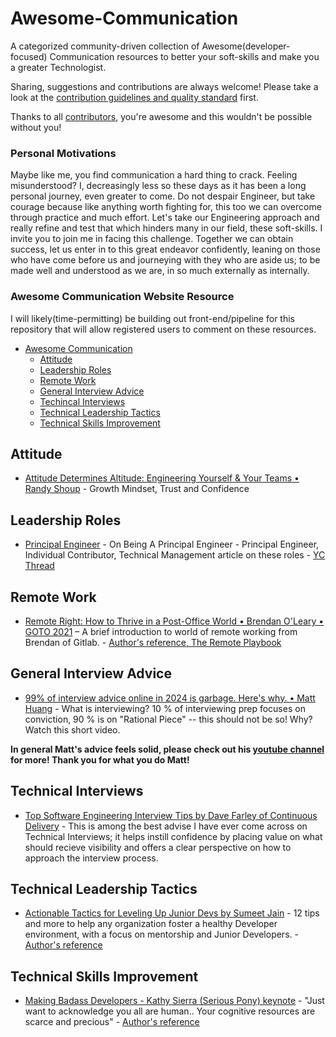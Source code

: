 # Awesome-Communication

A categorized community-driven collection of Awesome(developer-focused) Communication resources to better your soft-skills and make you a greater Technologist.

Sharing, suggestions and contributions are always welcome! Please take a look at the [contribution guidelines and quality standard](https://github.com/valdezm/awesome-communication/blob/master/CONTRIBUTING.md) first.

Thanks to all [contributors](https://github.com/valdezm/awesome-communication/graphs/contributors), you're awesome and this wouldn't be possible without you!



### Personal Motivations
Maybe like me, you find communication a hard thing to crack. Feeling misunderstood? I, decreasingly less so these days as it has been a long personal journey, even greater to come. Do not despair Engineer, but take courage because like anything worth fighting for, this too we can overcome through practice and much effort. Let's take our Engineering approach and really refine and test that which hinders many in our field, these soft-skills. I invite you to join me in facing this challenge. Together we can obtain success, let us enter in to this great endeavor confidently, leaning on those who have come before us and journeying with they who are aside us; to be made well and understood as we are, in so much externally as internally. 


### Awesome Communication Website Resource
I will likely(time-permitting) be building out front-end/pipeline for this repository that will allow registered users to comment on these resources.

* [Awesome Communication](#awesome-commuication)
  * [Attitude](#attitude)
  * [Leadership Roles](#leadership-roles)
  * [Remote Work](#remote-work)
  * [General Interview Advice](#general-interview-advice)
  * [Techincal Interviews](#technical-interviews)
  * [Technical Leadership Tactics](#technical-leadership-tactics)
  * [Technical Skills Improvement](#technical-skills-improvement)


## Attitude
* [Attitude Determines Altitude: Engineering Yourself & Your Teams • Randy Shoup](https://youtu.be/y1SpwCiRoPY) - Growth Mindset, Trust and Confidence

## Leadership Roles
* [Principal Engineer](https://blog.dbsmasher.com/2019/01/28/on-being-a-principal-engineer.html) - On Being A Principal Engineer - Principal Engineer, Individual Contributor, Technical Management article on these roles - [YC Thread](https://news.ycombinator.com/item?id=19128489)

## Remote Work
* [Remote Right: How to Thrive in a Post-Office World • Brendan O'Leary • GOTO 2021](https://youtu.be/j62yCp_J-Zw) – A brief introduction to world of remote working from Brendan of Gitlab. - [Author's reference, The Remote Playbook](https://about.gitlab.com/company/culture/all-remote/)

## General Interview Advice
* [99% of interview advice online in 2024 is garbage. Here's why. • Matt Huang](https://youtu.be/3TbrtPgD_NU) - What is interviewing? 10 % of interviewing prep focuses on conviction, 90 % is on "Rational Piece" -- this should not be so! Why? Watch this short video.

**In general Matt's advice feels solid, please check out his [youtube channel](https://www.youtube.com/@matthuang21) for more! Thank you for what you do Matt!**

## Technical Interviews
* [Top Software Engineering Interview Tips by Dave Farley of Continuous Delivery](https://youtu.be/osnOY5zgdMI) - This is among the best advise I have ever come across on Technical Interviews; it helps instill confidence by placing value on what should recieve visibility and offers a clear perspective on how to approach the interview process. 

## Technical Leadership Tactics
* [Actionable Tactics for Leveling Up Junior Devs by Sumeet Jain](https://youtu.be/K0vxOBIyhF0) - 12 tips and more to help any organization foster a healthy Developer environment, with a focus on mentorship and Junior Developers. - [Author's reference](https://www.sumeetjain.com/posts/actionable-tactics-for-leveling-up-devs/)

## Technical Skills Improvement
* [Making Badass Developers - Kathy Sierra (Serious Pony) keynote](https://youtu.be/FKTxC9pl-WM) - "Just want to acknowledge you all are human.. Your cognitive resources are scarce and precious" - [Author's reference](http://seriouspony.com/)